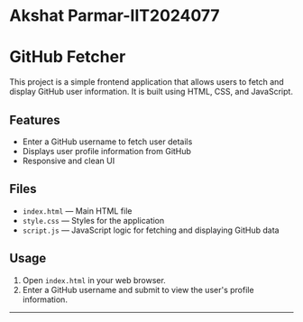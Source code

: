 # Akshat Parmar-IIT2024077

# GitHub Fetcher

This project is a simple frontend application that allows users to fetch and display GitHub user information. It is built using HTML, CSS, and JavaScript.

## Features
- Enter a GitHub username to fetch user details
- Displays user profile information from GitHub
- Responsive and clean UI

## Files
- `index.html` — Main HTML file
- `style.css` — Styles for the application
- `script.js` — JavaScript logic for fetching and displaying GitHub data

## Usage
1. Open `index.html` in your web browser.
2. Enter a GitHub username and submit to view the user's profile information.


---

